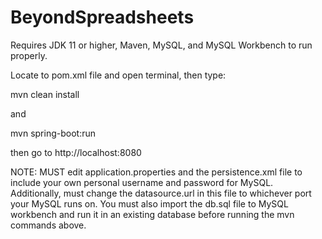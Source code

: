 # BeyondSpreadsheets

Requires JDK 11 or higher, Maven, MySQL, and MySQL Workbench to run properly.

Locate to pom.xml file and open terminal, then type:

mvn clean install

and

mvn spring-boot:run

then go to http://localhost:8080


NOTE: MUST edit application.properties and the persistence.xml file to include your own personal username and password for MySQL. Additionally, must change the datasource.url in this file to whichever port your MySQL runs on.
      You must also import the db.sql file to MySQL workbench and run it in an existing database before running the mvn commands above.

